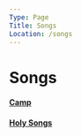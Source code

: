 ```yaml
---
Type: Page
Title: Songs
Location: /songs
---
```


# Songs
#### [Camp](/songs/camp)
#### [Holy Songs](/songs/holy-songs)
